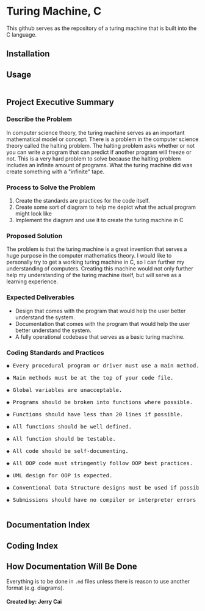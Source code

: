# Turing Machine, C

This github serves as the repository of a turing machine that is built into the C language.

## Installation


## Usage
```c

```


## Project Executive Summary
### Describe the Problem
In computer science theory, the turing machine serves as an important mathematical model or concept. There is a problem in the computer science theory called the halting problem. The halting problem asks whether or not you can write a program that can predict if another program will freeze or not. This is a very hard problem to solve because the halting problem includes an infinite amount of programs. What the turing machine did was create something with a "infinite" tape.
 
 ### Process to Solve the Problem
 1. Create the standards are practices for the code itself.
 2. Create some sort of diagram to help me depict what the actual program might look like
 3. Implement the diagram and use it to create the turing machine in C
 
### Proposed Solution
The problem is that the turing machine is a great invention that serves a huge purpose in the computer mathematics theory. I would like to personally try to get a working turing machine in C, so I can further my understanding of computers. Creating this machine would not only further help my understanding of the turing machine itself, but will serve as a learning experience. 
 
### Expected Deliverables
 - Design that comes with the program that would help the user better understand the system.
 - Documentation that comes with the program that would help the user better understand the system.
 - A fully operational codebase that serves as a basic turing machine.

### Coding Standards and Practices
<pre>
◆ Every procedural program or driver must use a main method. <br />
◆ Main methods must be at the top of your code file. <br />
◆ Global variables are unacceptable. <br />
◆ Programs should be broken into functions where possible. <br />
◆ Functions should have less than 20 lines if possible. <br />
◆ All functions should be well defined. <br />
◆ All function should be testable. <br />
◆ All code should be self-documenting. <br />
◆ All OOP code must stringently follow OOP best practices. <br />
◆ UML design for OOP is expected. <br />
◆ Conventional Data Structure designs must be used if possible. <br />
◆ Submissions should have no compiler or interpreter errors <br />
</pre>


## Documentation Index

## Coding Index



## How Documentation Will Be Done
Everything is to be done in `.md` files unless there is reason to use another format (e.g. diagrams).

#### Created by: Jerry Cai
